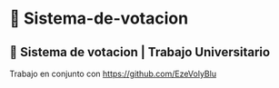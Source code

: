 # :triangular_flag_on_post: Sistema-de-votacion
## :round_pushpin: Sistema de votacion | Trabajo Universitario

Trabajo en conjunto con https://github.com/EzeVolyBlu
